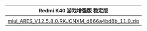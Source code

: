 | Redmi K40 游戏增强版  稳定版    |
| ---- |
| []()    |
| [miui_ARES_V12.5.8.0.RKJCNXM_d866a4bd8b_11.0.zip](https://hugeota.d.miui.com/V12.5.8.0.RKJCNXM/miui_ARES_V12.5.8.0.RKJCNXM_d866a4bd8b_11.0.zip)    |
